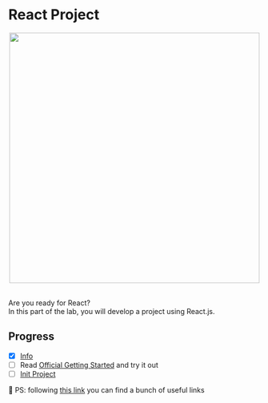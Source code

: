 # React Project

<div align="center">
  <img src="https://icon-library.com/images/react-icon/react-icon-11.jpg" width="500">
</div>
<br/>

Are you ready for React?<br/>
In this part of the lab, you will develop a project using React.js. <br/>

## Progress

- [x] [Info](#frontend-lab)
- [ ] Read [Official Getting Started](https://ru.reactjs.org/docs/getting-started.html) and try it out
- [ ] [Init Project](./init.md)

🔮 PS: following [this link](./materials/useful-links.md) you can find a bunch of useful links
